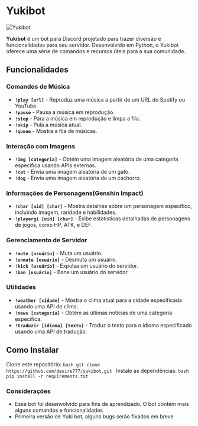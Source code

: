 # Yukibot

![Yukibot](https://img.shields.io/badge/Yukibot-%E2%9C%94-green)

**Yukibot** é um bot para Discord projetado para trazer diversão e funcionalidades para seu servidor. Desenvolvido em Python, o Yukibot oferece uma série de comandos e recursos úteis para a sua comunidade.

## Funcionalidades

### Comandos de Música
- **`!play [url]`** - Reproduz uma música a partir de um URL do Spotify ou YouTube.
- **`!pause`** - Pausa a música em reprodução.
- **`!stop`** - Para a música em reprodução e limpa a fila.
- **`!skip`** - Pula a música atual.
- **`!queue`** - Mostra a fila de músicas.

### Interação com Imagens
- **`!img [categoria]`** - Obtém uma imagem aleatória de uma categoria específica usando APIs externas.
- **`!cat`** - Envia uma imagem aleatória de um gato.
- **`!dog`** - Envia uma imagem aleatória de um cachorro.

### Informações de Personagens(Genshin Impact)
- **`!char [uid] [char]`** - Mostra detalhes sobre um personagem específico, incluindo imagem, raridade e habilidades.
- **`!playergi [uid] [char]`** - Exibe estatísticas detalhadas de personagens de jogos, como HP, ATK, e DEF.

### Gerenciamento de Servidor
- **`!mute [usuário]`** - Muta um usuário.
- **`!unmute [usuário]`** - Desmuta um usuário.
- **`!kick [usuário]`** - Expulsa um usuário do servidor.
- **`!ban [usuário]`** - Bane um usuário do servidor.

### Utilidades
- **`!weather [cidade]`** - Mostra o clima atual para a cidade especificada usando uma API de clima.
- **`!news [categoria]`** - Obtém as últimas notícias de uma categoria específica.
- **`!traduzir [idioma] [texto]`** - Traduz o texto para o idioma especificado usando uma API de tradução.

## Como Instalar

Clone este repositório:
    ```bash
    git clone https://github.com/desire777/yukibot.git
    ```
Instale as dependências:
    ```bash
    pip install -r requirements.txt
    ```

### Considerações
* Esse bot foi desenvolvido para fins de aprendizado. O bot contém mais alguns comandos e funcionalidades
* Primeira versão de Yuki bot, alguns bugs serão fixados em breve
